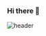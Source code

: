 ### Hi there 👋
![header](https://github.com/samihwar/samihwar/assets/118437620/2c13fb36-a0ac-4f53-a25c-36389480e656)

<!--
**samihwar/samihwar** is a ✨ _special_ ✨ repository because its `README.md` (this file) appears on your GitHub profile.

Here are some ideas to get you started:
- 🔭 I’m currently working on ATIS a full stack project
- 🌱 I’m currently learning machine learning 
- 👯 I’m looking to collaborate on ...
- 🤔 I’m looking for help with ...
- 💬 Ask me about ...
- 📫 How to reach me: ...
- 😄 Pronouns: ...
- ⚡ Fun fact: ...

-->
